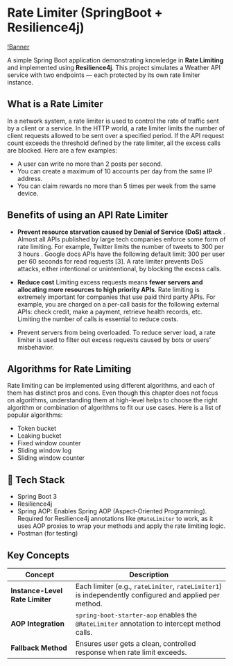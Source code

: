 # Rate Limiter (SpringBoot + Resilience4j)

[!Banner](banner.png)

A simple Spring Boot application demonstrating knowledge in **Rate Limiting** and implemented using **Resilience4j**. This project simulates a Weather API service with two endpoints — each protected by its own rate limiter instance.

## What is a Rate Limiter
In a network system, a rate limiter is used to control the rate of traffic sent by a client or a service. In the HTTP world, a rate limiter limits the number of client requests allowed to be sent over a specified period. If the API request count exceeds the threshold defined by the rate limiter, all the excess calls are blocked. Here are a few examples:

- A user can write no more than 2 posts per second.
- You can create a maximum of 10 accounts per day from the same IP address.
- You can claim rewards no more than 5 times per week from the same device.

## Benefits of using an API Rate Limiter

- **Prevent resource starvation caused by Denial of Service (DoS) attack** . Almost all APIs published by large tech companies enforce some form of rate limiting. For example, Twitter limits the number of tweets to 300 per 3 hours . Google docs APIs have the following default limit: 300 per user per 60 seconds for read requests [3]. A rate limiter prevents DoS attacks, either intentional or unintentional, by blocking the excess calls.
  
- **Reduce cost** Limiting excess requests means **fewer servers and allocating more resources to high priority APIs**. Rate limiting is extremely important for companies that use paid third party APIs. For example, you are charged on a per-call basis for the following external APIs: check credit, make a payment, retrieve health records, etc. Limiting the number of calls is essential to reduce costs.
  
- Prevent servers from being overloaded. To reduce server load, a rate limiter is used to filter out excess requests caused by bots or users’ misbehavior.


## Algorithms for Rate Limiting
Rate limiting can be implemented using different algorithms, and each of them has distinct pros and cons. Even though this chapter does not focus on algorithms, understanding them at high-level helps to choose the right algorithm or combination of algorithms to fit our use cases. Here is a list of popular algorithms:

- Token bucket
- Leaking bucket
- Fixed window counter
- Sliding window log
- Sliding window counter


## 🧩 Tech Stack
- Spring Boot 3
- Resilience4j
- Spring AOP: Enables Spring AOP (Aspect-Oriented Programming). Required for Resilience4j annotations like `@RateLimiter` to work, as it uses AOP proxies to wrap your methods and apply the rate limiting logic.
- Postman (for testing)


## Key Concepts
| Concept                         | Description                                                                                            |
| ------------------------------- | ------------------------------------------------------------------------------------------------------ |
| **Instance-Level Rate Limiter** | Each limiter (e.g., `rateLimiter`, `rateLimiter1`) is independently configured and applied per method. |
| **AOP Integration**             | `spring-boot-starter-aop` enables the `@RateLimiter` annotation to intercept method calls.             |
| **Fallback Method**             | Ensures user gets a clean, controlled response when rate limit exceeds.                                |


